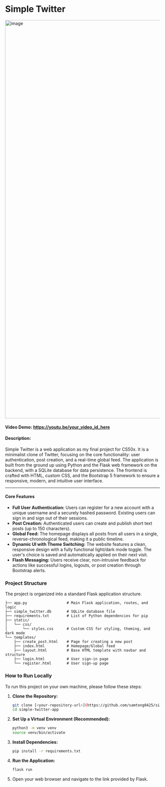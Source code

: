 # Simple Twitter

<img width="1292" alt="image" src="https://github.com/user-attachments/assets/18aa4b87-7a2a-422c-a559-c9880e893524" />

#### Video Demo:  <https://youtu.be/your_video_id_here>
#### Description:

Simple Twitter is a web application as my final project for CS50x. It is a minimalist clone of Twitter, focusing on the core functionality: user authentication, post creation, and a real-time global feed. The application is built from the ground up using Python and the Flask web framework on the backend, with a SQLite database for data persistence. The frontend is crafted with HTML, custom CSS, and the Bootstrap 5 framework to ensure a responsive, modern, and intuitive user interface.

---

#### Core Features
*   **Full User Authentication:** Users can register for a new account with a unique username and a securely hashed password. Existing users can sign in and sign out of their sessions.
*   **Post Creation:** Authenticated users can create and publish short text posts (up to 150 characters).
*   **Global Feed:** The homepage displays all posts from all users in a single, reverse-chronological feed, making it a public timeline.
*   **Dynamic UI with Theme Switching:** The website features a clean, responsive design with a fully functional light/dark mode toggle. The user's choice is saved and automatically applied on their next visit.
*   **Flash Messaging:** Users receive clear, non-intrusive feedback for actions like successful logins, logouts, or post creation through Bootstrap alerts.

### Project Structure

The project is organized into a standard Flask application structure.

```
├── app.py                  # Main Flask application, routes, and logic
├── simple_twitter.db       # SQLite database file
├── requirements.txt        # List of Python dependencies for pip
├── static/
│   └── css/
│       └── styles.css      # Custom CSS for styling, theming, and dark mode
└── templates/
    ├── create_post.html    # Page for creating a new post
    ├── index.html          # Homepage/Global feed
    ├── layout.html         # Base HTML template with navbar and structure
    ├── login.html          # User sign-in page
    └── register.html       # User sign-up page
```

### How to Run Locally

To run this project on your own machine, please follow these steps:

1.  **Clone the Repository:**
    ```bash
    git clone [<your-repository-url>](https://github.com/samtong0425/simple-twitter-app.git)
    cd simple-twitter-app
    ```

2.  **Set Up a Virtual Environment (Recommended):**
    ```bash
    python3 -m venv venv
    source venv/bin/activate
    ```

3.  **Install Dependencies:**
    ```bash
    pip install -r requirements.txt
    ```

4.  **Run the Application:**
    ```bash
    flask run
    ```

5.  Open your web browser and navigate to the link provided by Flask.
